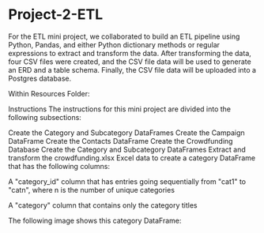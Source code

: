 # Project-2-ETL

For the ETL mini project, we collaborated to build an ETL pipeline using Python, Pandas, and either Python dictionary methods or regular expressions to extract and transform the data. After transforming the data, four CSV files were created, and the CSV file data will be used to generate an ERD and a table schema. Finally, the CSV file data will be uploaded into a Postgres database.


Within Resources Folder:


Instructions
The instructions for this mini project are divided into the following subsections:

Create the Category and Subcategory DataFrames
Create the Campaign DataFrame
Create the Contacts DataFrame
Create the Crowdfunding Database
Create the Category and Subcategory DataFrames
Extract and transform the crowdfunding.xlsx Excel data to create a category DataFrame that has the following columns:

A "category_id" column that has entries going sequentially from "cat1" to "catn", where n is the number of unique categories

A "category" column that contains only the category titles

The following image shows this category DataFrame:
